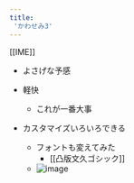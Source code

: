 ```yaml
---
title:
 'かわせみ3'
---
```


[[IME]]
- よさげな予感

- 軽快
    - これが一番大事

- カスタマイズいろいろできる

    - フォントも変えてみた
        - [[凸版文久ゴシック]]
    - ![image](https://gyazo.com/96b9127c1377475aa1ac4b98f8b46ee8/thumb/1000)

